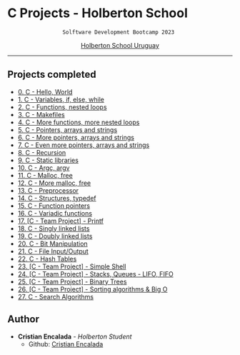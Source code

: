 # C Projects - Holberton School

<div align="center">

`Solftware Development Bootcamp 2023 `

[Holberton School Uruguay](https://holbertonschool.uy/)

</div>

-------------------------------------

## Projects completed

- [0. C - Hello, World](/hello_world/)
- [1. C - Variables, if, else, while](/variables_if_else_while/)
- [2. C - Functions, nested loops](/functions_nested_loops/)
- [3. C - Makefiles](/makefiles/)
- [4. C - More functions, more nested loops](/more_functions_nested_loops/)
- [5. C - Pointers, arrays and strings](/pointers_arrays_strings/pointers_arrays_strings/)
- [6. C - More pointers, arrays and strings](/pointers_arrays_strings/more_pointers_arrays_strings/)
- [7. C - Even more pointers, arrays and strings](/pointers_arrays_strings/even_more_pointers_arrays_strings)
- [8. C - Recursion](/recursion/)
- [9. C - Static libraries](/static_libraries/)
- [10. C - Argc, argv](/argc_argv/)
- [11. C - Malloc, free](/malloc_free/)
- [12. C - More malloc, free](/more_malloc_free/)
- [13. C - Preprocessor](/preprocessor/)
- [14. C - Structures, typedef](/structures_typedef/)
- [15. C - Function pointers](/function_pointers/)
- [16. C - Variadic functions](/variadic_functions/)
- [17. [C - Team Project] - Printf](https://github.com/cristian-encalada/holbertonschool-printf)
- [18. C - Singly linked lists](/singly_linked_lists/)
- [19. C - Doubly linked lists](/doubly_linked_lists/)
- [20. C - Bit Manipulation](/bit_manipulation/)
- [21. C - File Input/Output](/hash_tables/)
- [22. C - Hash Tables](/file_io/)
- [23. [C - Team Project] - Simple Shell](https://github.com/Hiojam/holbertonschool-simple_shell)
- [24. [C - Team Project] - Stacks, Queues - LIFO, FIFO](../holbertonschool-monty/)
- [25. [C - Team Project] - Binary Trees](../holbertonschool-binary_trees/)
- [26. [C - Team Project] - Sorting algorithms & Big O](../holbertonschool-sorting_algorithms/)
- [27. C - Search Algorithms](/search_algorithms/)

## Author

* __Cristian Encalada__ - *Holberton Student* 
    - Github: [Cristian Encalada](https://github.com/cristian-encalada/)